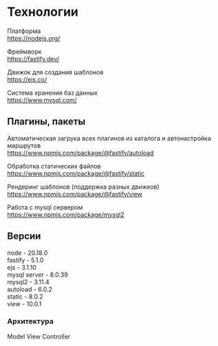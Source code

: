 # Технологии

Платформа  
https://nodejs.org/  

Фреймворк  
https://fastify.dev/  

Движок для создания шаблонов  
https://ejs.co/  

Система хранения баз данных  
https://www.mysql.com/  

## Плагины, пакеты

Автоматическая загрука всех плагинов из каталога и автонастройка маршрутов  
https://www.npmjs.com/package/@fastify/autoload  

Обработка статических файлов  
https://www.npmjs.com/package/@fastify/static  

Рендеринг шаблонов (поддержка разных движков)  
https://www.npmjs.com/package/@fastify/view  

Работа с mysql сервером  
https://www.npmjs.com/package/mysql2  

## Версии
node - 20.18.0  
fastify - 5.1.0  
ejs - 3.1.10  
mysql server - 8.0.39  
mysql2 - 3.11.4  
autoload - 6.0.2  
static - 8.0.2  
view - 10.0.1  

### Архитектура
Model View Controller

